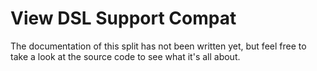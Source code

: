 # View DSL Support Compat

The documentation of this split has not been written yet, but feel free to
take a look at the source code to see what it's all about.
